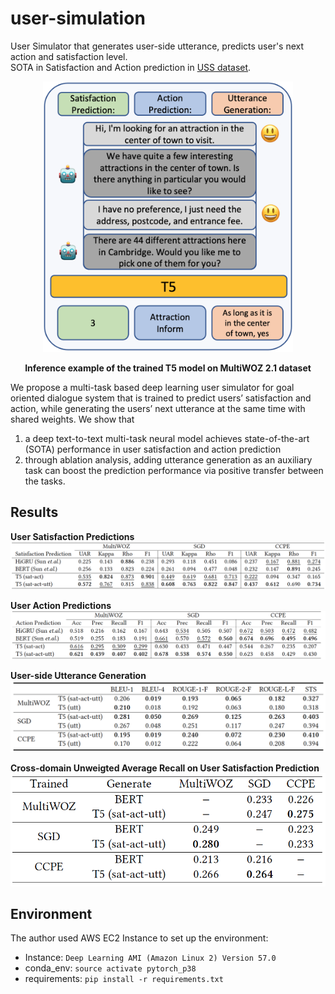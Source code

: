 # user-simulation
User Simulator that generates user-side utterance, predicts user's next action and satisfaction level.  
SOTA in Satisfaction and Action prediction in [USS dataset](https://arxiv.org/pdf/2105.03748).

<p align="center">
    <img src="imgs/t5-mtl-diagram.png" width="400">
</p>
<p align="center">
    <b>Inference example of the trained T5 model on MultiWOZ 2.1 dataset</b>
</p>


We propose a multi-task based deep learning user simulator for goal oriented dialogue system that is trained to predict users’ satisfaction and action, while generating the users’ next utterance at the same time with shared weights. 
We show that 
1) a deep text-to-text multi-task neural model achieves state-of-the-art (SOTA) performance in user satisfaction and action prediction
2) through ablation analysis, adding utterance generation as an auxiliary task can boost the prediction performance via positive transfer between the tasks. 

## Results
**User Satisfaction Predictions**  
![satisfaction](imgs/satisfaction-table.png)  

**User Action Predictions**  
![action](imgs/action-table.png)  

**User-side Utterance Generation**  
![ug](imgs/ug-score-table.png)  

**Cross-domain Unweigted Average Recall on User Satisfaction Prediction**  
![satisfaction](imgs/cross-domain.png)  



## Environment
The author used AWS EC2 Instance to set up the environment:  

- Instance: `Deep Learning AMI (Amazon Linux 2) Version 57.0`  
- conda_env: `source activate pytorch_p38`
- requirements: `pip install -r requirements.txt`

